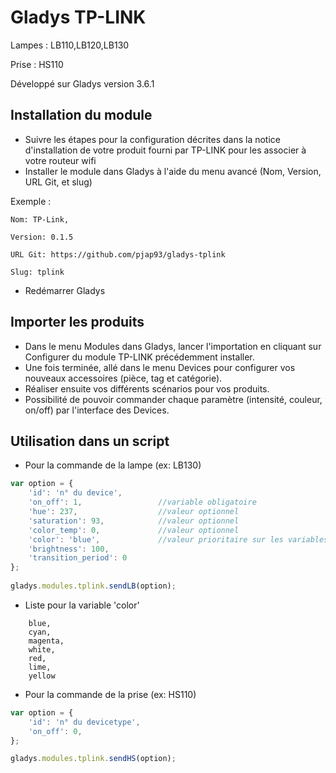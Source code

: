 ﻿# Gladys TP-LINK 

Lampes : LB110,LB120,LB130

Prise  : HS110

Développé sur Gladys version 3.6.1

## Installation du module

- Suivre les étapes pour la configuration décrites dans la notice d'installation de votre produit fourni par TP-LINK pour les associer à votre routeur wifi
- Installer le module dans Gladys à l'aide du menu avancé (Nom, Version, URL Git, et slug) 

Exemple : 

    Nom: TP-Link,
	
    Version: 0.1.5
	
    URL Git: https://github.com/pjap93/gladys-tplink
	
    Slug: tplink
    
-	Redémarrer Gladys

## Importer les produits

- Dans le menu Modules dans Gladys, lancer l'importation en cliquant sur Configurer du module TP-LINK précédemment installer.
- Une fois terminée, allé dans le menu Devices pour configurer vos nouveaux accessoires (pièce, tag et catégorie).
- Réaliser ensuite vos différents scénarios pour vos produits.
- Possibilité de pouvoir commander chaque paramètre (intensité, couleur, on/off) par l'interface des Devices.

## Utilisation dans un script

- Pour la commande de la lampe (ex: LB130)
```javascript
var option = {
    'id': 'n° du device',
    'on_off': 1,                 //variable obligatoire
    'hue': 237,                  //valeur optionnel
    'saturation': 93,            //valeur optionnel
    'color_temp': 0,             //valeur optionnel
    'color': 'blue',             //valeur prioritaire sur les variables 'hue' et 'saturation'
    'brightness': 100,
    'transition_period': 0
};
 
gladys.modules.tplink.sendLB(option);
```

- Liste pour la variable 'color'
```
	blue,
	cyan,
	magenta,
	white,
	red,
	lime,
	yellow
```

- Pour la commande de la prise (ex: HS110)
```javascript
var option = {
    'id': 'n° du devicetype',
    'on_off': 0,
};

gladys.modules.tplink.sendHS(option);
```
